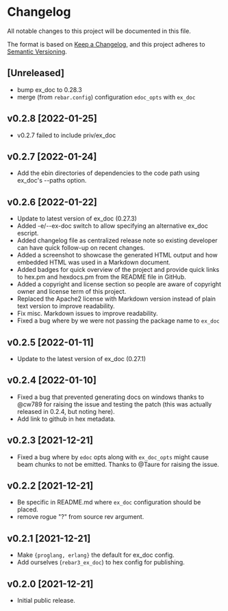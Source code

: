 # Changelog

All notable changes to this project will be documented in this file.

The format is based on [Keep a Changelog](https://keepachangelog.com/en/1.0.0/),
and this project adheres to [Semantic Versioning](https://semver.org/spec/v2.0.0.html).

## [Unreleased]

 - bump ex_doc to 0.28.3
 - merge (from `rebar.config`) configuration `edoc_opts` with `ex_doc`

## v0.2.8 [2022-01-25]

 - v0.2.7 failed to include priv/ex_doc

## v0.2.7 [2022-01-24] 

- Add the ebin directories of dependencies to the code path using ex_doc's --paths option.

## v0.2.6 [2022-01-22]

- Update to latest version of ex_doc (0.27.3)
- Added -e/--ex-doc switch to allow specifying an alternative ex_doc escript.
- Added changelog file as centralized release note so existing developer can
  have quick follow-up on recent changes.
- Added a screenshot to showcase the generated HTML output and how embedded
  HTML was used in a Markdown document.
- Added badges for quick overview of the project and provide quick links
  to hex.pm and hexdocs.pm from the README file in GitHub.
- Added a copyright and license section so people are aware of copyright
  owner and license term of this project.
- Replaced the Apache2 license with Markdown version instead of plain text
  version to improve readability.
- Fix misc. Markdown issues to improve readability. 
- Fixed a bug where by we were not passing the package name to `ex_doc`

## v0.2.5 [2022-01-11]

- Update to the latest version of ex_doc (0.27.1)

## v0.2.4 [2022-01-10]

- Fixed a bug that prevented generating docs on windows thanks to @cw789 for
  raising the issue and testing the patch (this was actually released in 0.2.4,
  but noting here).
- Add link to github in hex metadata. 

## v0.2.3 [2021-12-21]

- Fixed a bug where by `edoc` opts along with `ex_doc_opts` might cause beam chunks
  to not be emitted. Thanks to @Taure for raising the issue.

## v0.2.2 [2021-12-21]

- Be specific in README.md where `ex_doc` configuration should be placed.
- remove rogue "?" from source rev argument. 

## v0.2.1 [2021-12-21]

- Make `{proglang, erlang}` the default for ex_doc config.
- Add ourselves (`rebar3_ex_doc`) to hex config for publishing. 


## v0.2.0 [2021-12-21]

- Initial public release.
